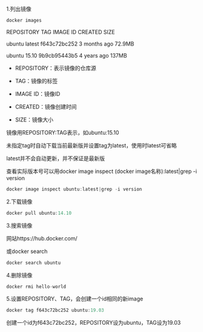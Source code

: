 1.列出镜像

```javascript
docker images
```

REPOSITORY   TAG       IMAGE ID       CREATED        SIZE

ubuntu       latest    f643c72bc252   3 months ago   72.9MB

ubuntu       15.10     9b9cb95443b5   4 years ago    137MB

- REPOSITORY：表示镜像的仓库源

- TAG：镜像的标签

- IMAGE ID：镜像ID

- CREATED：镜像创建时间

- SIZE：镜像大小

镜像用REPOSITORY:TAG表示，如ubuntu:15.10

未指定tag时自动下载当前最新版并设置tag为latest，使用时latest可省略

latest并不会自动更新，并不保证是最新版

查看实际版本号可以用docker image inspect (docker image名称):latest|grep -i version

```javascript
docker image inspect ubuntu:latest|grep -i version
```



2.下载镜像

```javascript
docker pull ubuntu:14.10
```



3.搜索镜像

网站https://hub.docker.com/

或docker search

```javascript
docker search ubuntu
```



4.删除镜像

```javascript
docker rmi hello-world
```



5.设置REPOSITORY、TAG，会创建一个id相同的新image

```javascript
docker tag f643c72bc252 ubuntu:19.03
```

创建一个id为f643c72bc252，REPOSITORY设为ubuntu，TAG设为19.03